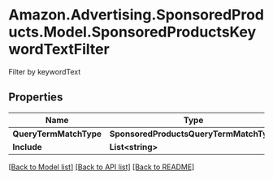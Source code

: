# Amazon.Advertising.SponsoredProducts.Model.SponsoredProductsKeywordTextFilter
Filter by keywordText

## Properties

Name | Type | Description | Notes
------------ | ------------- | ------------- | -------------
**QueryTermMatchType** | **SponsoredProductsQueryTermMatchType** |  | [optional] 
**Include** | **List&lt;string&gt;** |  | [optional] 

[[Back to Model list]](../README.md#documentation-for-models) [[Back to API list]](../README.md#documentation-for-api-endpoints) [[Back to README]](../README.md)

